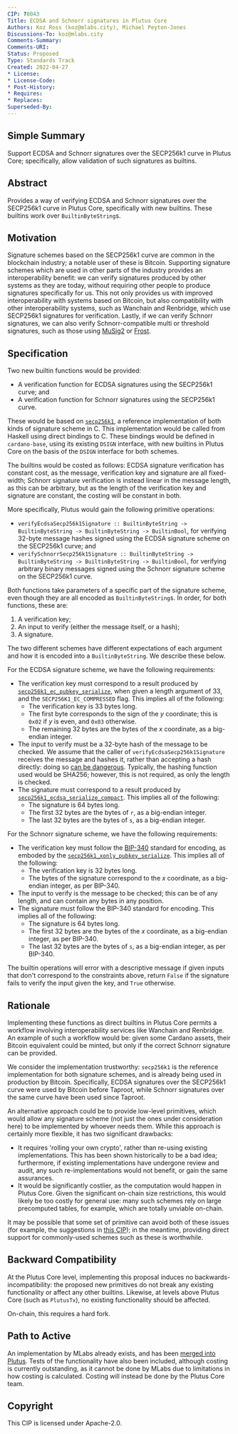 ```yaml
---
CIP: ?0043 
Title: ECDSA and Schnorr signatures in Plutus Core  
Authors: Koz Ross (koz@mlabs.city), Michael Peyton-Jones 
Discussions-To: koz@mlabs.city
Comments-Summary: 
Comments-URI:  
Status: Proposed
Type: Standards Track
Created: 2022-04-27  
* License:   
* License-Code:   
* Post-History:  
* Requires:
* Replaces:  
Superseded-By:
---
```

## Simple Summary

Support ECDSA and Schnorr signatures over the SECP256k1 curve in Plutus Core; 
specifically, allow validation of such signatures as builtins.

## Abstract

Provides a way of verifying ECDSA and Schnorr signatures over the SECP256k1
curve in Plutus Core, specifically with new builtins. These builtins work over
``BuiltinByteString``s.

## Motivation

Signature schemes based on the SECP256k1 curve are common in the blockchain
industry; a notable user of these is Bitcoin. Supporting signature schemes which
are used in other parts of the industry provides an interoperability benefit: we
can verify signatures produced by other systems as they are today, without
requiring other people to produce signatures specifically for us. This not only
provides us with improved interoperability with systems based on Bitcoin, but
also compatibility with other interoperability systems, such as Wanchain and
Renbridge, which use SECP256k1 signatures for verification. Lastly, if we can
verify Schnorr signatures, we can also verify Schnorr-compatible multi or
threshold signatures, such as those using
[MuSig2](https://eprint.iacr.org/2020/1261.pdf) or
[Frost](https://eprint.iacr.org/2020/852).

## Specification

Two new builtin functions would be provided:

* A verification function for ECDSA signatures using the SECP256k1 curve; and
* A verification function for Schnorr signatures using the SECP256k1 curve.

These would be based on [`secp256k1`](https://github.com/bitcoin-core/secp256k1), 
a reference implementation of both kinds of signature scheme in C. This 
implementation would be called from Haskell using direct bindings to C. These
bindings would be defined in `cardano-base`, using its existing `DSIGN`
interface, with new builtins in Plutus Core on the basis of the `DSIGN`
interface for both schemes.

The builtins would be costed as follows: ECDSA signature verification has
constant cost, as the message, verification key and signature are all
fixed-width; Schnorr signature verification is instead linear in the message
length, as this can be arbitrary, but as the length of the verification key and
signature are constant, the costing will be constant in both.

More specifically, Plutus would gain the following primitive operations:

* `verifyEcdsaSecp256k1Signature :: BuiltinByteString -> BuiltinByteString ->
  BuiltinByteString -> BuiltinBool`, for verifying 32-byte message hashes signed 
  using the ECDSA signature scheme on the SECP256k1 curve; and
* `verifySchnorrSecp256k1Signature :: BuiltinByteString -> BuiltinByteString
  -> BuiltinByteString -> BuiltinBool`, for verifying arbitrary binary messages 
  signed using the Schnorr signature scheme on the SECP256k1 curve.

Both functions take parameters of a specific part of the signature scheme, even
though they are all encoded as `BuiltinByteString`s. In order, for both
functions, these are:

1. A verification key;
2. An input to verify (either the message itself, or a hash);
3. A signature.

The two different schemes have different expectations of each argument and how
it is encoded into a `BuiltinByteString`. We describe these below.

For the ECDSA signature scheme, we have the following requirements:

* The verification key must correspond to a result produced by
  [``secp256k1_ec_pubkey_serialize``](https://github.com/bitcoin-core/secp256k1/blob/master/include/secp256k1.h#L394), 
  when given a length argument of 33, and the ``SECP256K1_EC_COMPRESSED`` flag.
  This implies all of the following:
    * The verification key is 33 bytes long.
    * The first byte corresponds to the sign of the _y_ coordinate; this is
      `0x02` if _y_ is even, and `0x03` otherwise.
    * The remaining 32 bytes are the bytes of the _x_ coordinate, as a
      big-endian integer.
* The input to verify must be a 32-byte hash of the message to be checked. We 
  assume that the caller of `verifyEcdsaSecp256k1Signature` receives the 
  message and hashes it, rather than accepting a hash directly: doing so 
  [can be dangerous](https://bitcoin.stackexchange.com/a/81116/35586).
  Typically, the hashing function used would be SHA256; however, this is not
  required, as only the length is checked.
* The signature must correspond to a result produced by
  [``secp256k1_ecdsa_serialize_compact``](https://github.com/bitcoin-core/secp256k1/blob/master/include/secp256k1.h#L487).
  This implies all of the following:
    * The signature is 64 bytes long.
    * The first 32 bytes are the bytes of `r`, as a big-endian integer.
    * The last 32 bytes are the bytes of `s`, as a big-endian integer.

For the Schnorr signature scheme, we have the following requirements:

* The verification key must follow the
  [BIP-340](https://github.com/bitcoin/bips/blob/master/bip-0340.mediawiki)
  standard for encoding, as emboded by the [``secp256k1_xonly_pubkey_serialize``](https://github.com/bitcoin-core/secp256k1/blob/master/include/secp256k1_extrakeys.h#L61).
  This implies all of the following:
    * The verification key is 32 bytes long.
    * The bytes of the signature correspond to the _x_ coordinate, as a
      big-endian integer, as per BIP-340.
* The input to verify is the message to be checked; this can be of any length,
  and can contain any bytes in any position.
* The signature must follow the BIP-340 standard for encoding. This implies all
  of the following:
    * The signature is 64 bytes long.
    * The first 32 bytes are the bytes of the _x_ coordinate, as a big-endian
      integer, as per BIP-340.
    * The last 32 bytes are the bytes of `s`, as a big-endian integer, as per
      BIP-340.

The builtin operations will error with a descriptive message if given inputs
that don't correspond to the constraints above, return `False` if the signature
fails to verify the input given the key, and `True` otherwise.

## Rationale

Implementing these functions as direct builtins in Plutus Core permits a
workflow involving interoperability services like Wanchain and Renbridge. An
example of such a workflow would be: given some Cardano assets, their Bitcoin
equivalent could be minted, but only if the correct Schnorr signature can be
provided. 

We consider the implementation trustworthy: `secp256k1` is the reference
implementation for both signature schemes, and is already being used in
production by Bitcoin. Specifically, ECDSA signatures over the SECP256k1 curve
were used by Bitcoin before Taproot, while Schnorr signatures over the same
curve have been used since Taproot.

An alternative approach could be to provide low-level primitives, which would
allow any signature scheme (not just the ones under consideration here) to be
implemented by whoever needs them. While this approach is certainly more
flexible, it has two significant drawbacks:

* It requires 'rolling your own crypto', rather than re-using existing
  implementations. This has been shown historically to be a bad idea;
  furthermore, if existing implementations have undergone review and audit, any
  such re-implementations would not benefit, or gain the same assurances.
* It would be significantly costlier, as the computation would happen in Plutus
  Core. Given the significant on-chain size restrictions, this would likely be
  too costly for general use: many such schemes rely on large precomputed
  tables, for example, which are totally unviable on-chain.

It may be possible that some set of primitive can avoid both of these issues
(for example, the suggestions in [this
CIP](https://github.com/cardano-foundation/CIPs/pull/220)); in the meantime,
providing direct support for commonly-used schemes such as these is worthwhile.

## Backward Compatibility

At the Plutus Core level, implementing this proposal induces no
backwards-incompatibility: the proposed new primitives do not break any existing
functionality or affect any other builtins. Likewise, at levels above Plutus
Core (such as `PlutusTx`), no existing functionality should be affected.

On-chain, this requires a hard fork.

## Path to Active

An implementation by MLabs already exists, and has been [merged into
Plutus](https://github.com/input-output-hk/plutus/pull/4368). Tests of the
functionality have also been included, although costing is currently
outstanding, as it cannot be done by MLabs due to limitations in how costing is
calculated. Costing will instead be done by the Plutus Core team.

## Copyright

This CIP is licensed under Apache-2.0.
